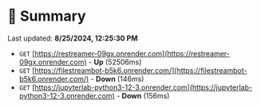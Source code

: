 # 📖 Summary
Last updated: **8/25/2024, 12:25:30 PM**

- `GET` [https://restreamer-09gx.onrender.com](https://restreamer-09gx.onrender.com) - **Up** (52506ms)
- `GET` [https://filestreambot-b5k6.onrender.com/](https://filestreambot-b5k6.onrender.com/) - **Down** (146ms)
- `GET` [https://jupyterlab-python3-12-3.onrender.com](https://jupyterlab-python3-12-3.onrender.com) - **Down** (156ms)

